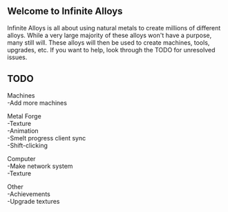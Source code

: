 ## Welcome to Infinite Alloys

Infinite Alloys is all about using natural metals to create millions of different alloys. While a very large majority
of these alloys won't have a purpose, many still will. These alloys will then be used to create machines, tools,
upgrades, etc. If you want to help, look through the TODO for unresolved issues.

## TODO ##
Machines  
\-Add more machines  
  
Metal Forge  
\-Texture  
\-Animation  
\-Smelt progress client sync  
\-Shift-clicking  
  
Computer  
\-Make network system  
\-Texture  
  
Other  
\-Achievements  
\-Upgrade textures  